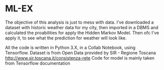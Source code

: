 # ML-EX

The objective of this analysis is just to mess with data. I've downloaded a dataset with historic weather data for my city, then imported in a DBMS and calculated the proabilities for apply the Hidden Markov Model. Then ofc I've apply it, to see what the prediction for weather will look like.

All the code is written in Python 3.X, in a Collab Notebook, using Tensorflow. Dataset is from Open Data provided by SIR - Regione Toscana http://www.sir.toscana.it/consistenza-rete 
Code for model is mainly taken from Tensorflow documentation

